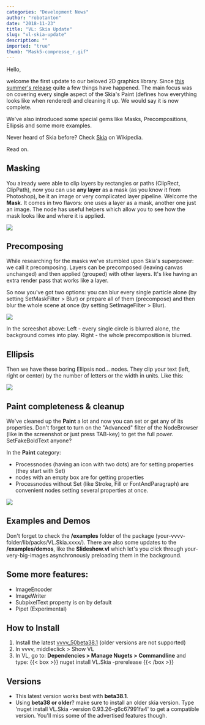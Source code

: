```yaml
---
categories: "Development News"
author: "robotanton"
date: "2018-11-23"
title: "VL: Skia Update"
slug: "vl-skia-update"
description: ""
imported: "true"
thumb: "Mask5-compresse_r.gif"
---
```



Hello,

welcome the first update to our beloved 2D graphics library.
Since [this summer's release](/blog/2018/vl.skia) quite a few things have happened.
The main focus was on covering every single aspect of the Skia's Paint (defines how everything looks like when rendered) and cleaning it up. 
We would say it is now complete. 

We've also introduced some special gems like Masks, Precompositions, Ellipsis and some more examples.

Never heard of Skia before? Check [Skia](https://en.wikipedia.org/wiki/Skia_Graphics_Engine) on Wikipedia.

Read on.

##  Masking
You already were able to clip layers by rectangles or paths (ClipRect, ClipPath), now you can use **any layer** as a mask (as you know it from Photoshop), be it an image or very complicated layer pipeline. Welcome the **Mask**. It comes in two flavors: one uses a layer as a mask, another one just an image. The node has useful helpers which allow you to see how the mask looks like and where it is applied.

![](Mask5-compresse_r.gif) 



##  Precomposing
While researching for the masks we've stumbled upon Skia's superpower: we call it precomposing. Layers can be precomposed (leaving canvas unchanged) and then applied (grouped) with other layers. It's like having an extra render pass that works like a layer.

So now you've got two options: you can blur every single particle alone (by setting SetMaskFilter > Blur) or prepare all of them (precompose) and then blur the whole scene at once (by setting SetImageFilter > Blur).

![](Precompose3.png) 

In the screeshot above:
Left - every single circle is blurred alone, the background comes into play.
Right - the whole precomposition is blurred.


##  Ellipsis
Then we have these boring Ellipsis nod... nodes. They clip your text (left, right or center) by the number of letters or the width in units. Like this:

![](Ellipsis2.PNG) 


##  Paint completeness & cleanup
We've cleaned up the **Paint** a lot and now you can set or get any of its properties. Don't forget to turn on the "Advanced" filter of the NodeBrowser (like in the screenshot or just press TAB-key) to get the full power. SetFakeBoldText anyone?

In the **Paint** category:
* Processnodes (having an icon with two dots) are for setting properties (they start with Set)
* nodes with an empty box are for getting properties
* Processnodes without Set (like Stroke, Fill or FontAndParagraph) are convenient nodes setting several properties at once. 

![](Paint-Nodebrows_r.gif) 


##  Examples and Demos
Don't forget to check the **/examples** folder of the package (your-vvvv-folder/lib/packs/VL.Skia.xxxx/).
There are also some updates to the **/examples/demos**, like the **Slideshow.vl** which let's you click through your-very-big-images asynchronously preloading them in the background.

##  Some more features:
- ImageEncoder
- ImageWriter
- SubpixelText property is on by default
- Pipet (Experimental)


##  How to Install
1. Install the latest [vvvv_50beta38.1](https://vvvv.org/downloads) (older versions are not supported)
2. In vvvv, middleclick > Show VL
3. In VL, go to: **Dependencies > Manage Nugets > Commandline** and type: 
{{< box >}}
nuget install VL.Skia -prerelease{{< /box >}}


## Versions
* This latest version works best with **beta38.1**. 
* Using **beta38 or older**? make sure to install an older skia version. Type 'nuget install VL.Skia -version 0.93.26-g6c67991fa4' to get a compatible version. You'll miss some of the advertised features though.